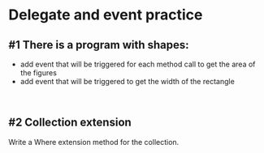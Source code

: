 # Delegate and event practice

## #1 There is a program with shapes:

<ul>
  <li>add event that will be triggered for each method call to get the area of the figures</li>
  <li>add event that will be triggered to get the width of the rectangle</li>
</ul>
</br>

## #2 Collection extension
Write a Where extension method for the collection.
